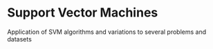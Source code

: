 # Support Vector Machines
Application of SVM algorithms and variations to several problems and datasets

